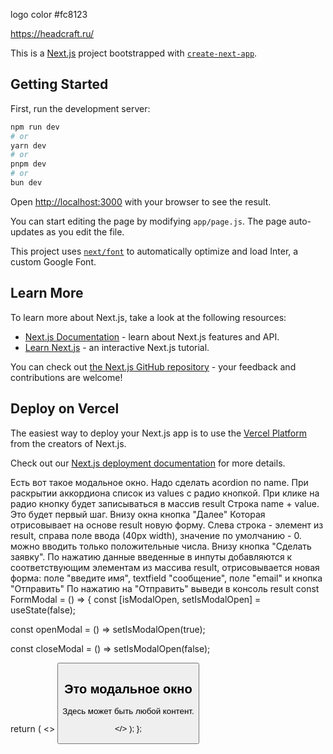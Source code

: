logo color #fc8123

https://headcraft.ru/

This is a [Next.js](https://nextjs.org/) project bootstrapped with [`create-next-app`](https://github.com/vercel/next.js/tree/canary/packages/create-next-app).

## Getting Started

First, run the development server:

```bash
npm run dev
# or
yarn dev
# or
pnpm dev
# or
bun dev
```

Open [http://localhost:3000](http://localhost:3000) with your browser to see the result.

You can start editing the page by modifying `app/page.js`. The page auto-updates as you edit the file.

This project uses [`next/font`](https://nextjs.org/docs/basic-features/font-optimization) to automatically optimize and load Inter, a custom Google Font.

## Learn More

To learn more about Next.js, take a look at the following resources:

- [Next.js Documentation](https://nextjs.org/docs) - learn about Next.js features and API.
- [Learn Next.js](https://nextjs.org/learn) - an interactive Next.js tutorial.

You can check out [the Next.js GitHub repository](https://github.com/vercel/next.js/) - your feedback and contributions are welcome!

## Deploy on Vercel

The easiest way to deploy your Next.js app is to use the [Vercel Platform](https://vercel.com/new?utm_medium=default-template&filter=next.js&utm_source=create-next-app&utm_campaign=create-next-app-readme) from the creators of Next.js.

Check out our [Next.js deployment documentation](https://nextjs.org/docs/deployment) for more details.

Есть вот такое модальное окно. Надо сделать acordion по name. При раскрытии аккордиона список из values с радио кнопкой.
При клике на радио кнопку будет записываться в массив result Строка name + value. Это будет первый шаг. Внизу окна кнопка "Далее" Которая отрисовывает на основе result новую форму. Слева строка - элемент из result, справа поле ввода (40px width), значение по умолчанию - 0. можно вводить только положительные числа. Внизу кнопка "Сделать заявку". По нажатию данные введенные в инпуты добавляются к соответствующим элементам из массива result, отрисовывается новая форма: поле "введите имя", textfield "сообщение", поле "email" и кнопка "Отправить" По нажатию на "Отправить" выведи в консоль result
const FormModal = () => {
  const [isModalOpen, setIsModalOpen] = useState(false);

  const openModal = () => setIsModalOpen(true);

  const closeModal = () => setIsModalOpen(false);

  return (
    <>
      <Button
        text="сделать заказ"
        type="button"
        variant="fill"
        onClick={openModal}
      />
      <Modal isOpen={isModalOpen} onClose={closeModal}>
        <h2>Это модальное окно</h2>
        <p>Здесь может быть любой контент.</p>
      </Modal>
    </>
  );
};